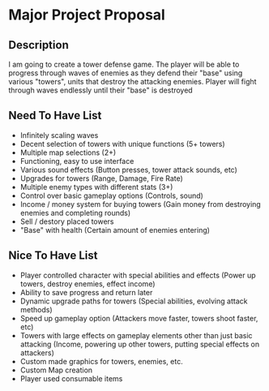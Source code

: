 # Major Project Proposal

## Description
I am going to create a tower defense game. The player will be able to progress through waves of enemies as they defend their "base" using various "towers", units that destroy the attacking enemies. Player will fight through waves endlessly until their "base" is destroyed

## Need To Have List
- Infinitely scaling waves
- Decent selection of towers with unique functions (5+ towers)
- Multiple map selections (2+)
- Functioning, easy to use interface
- Various sound effects (Button presses, tower attack sounds, etc)
- Upgrades for towers (Range, Damage, Fire Rate)
- Multiple enemy types with different stats (3+)
- Control over basic gameplay options (Controls, sound)
- Income / money system for buying towers (Gain money from destroying enemies and completing rounds)
- Sell / destory placed towers
- "Base" with health (Certain amount of enemies entering)



## Nice To Have List
- Player controlled character with special abilities and effects (Power up towers, destroy enemies, effect income)
- Ability to save progress and return later
- Dynamic upgrade paths for towers (Special abilities, evolving attack methods)
- Speed up gameplay option (Attackers move faster, towers shoot faster, etc)
- Towers with large effects on gameplay elements other than just basic attacking (Income, powering up other towers, putting special effects on attackers)
- Custom made graphics for towers, enemies, etc.
- Custom Map creation
- Player used consumable items 

